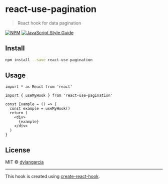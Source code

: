 # react-use-pagination

> React hook for data pagination

[![NPM](https://img.shields.io/npm/v/react-use-pagination.svg)](https://www.npmjs.com/package/react-use-pagination) [![JavaScript Style Guide](https://img.shields.io/badge/code_style-standard-brightgreen.svg)](https://standardjs.com)

## Install

```bash
npm install --save react-use-pagination
```

## Usage

```tsx
import * as React from 'react'

import { useMyHook } from 'react-use-pagination'

const Example = () => {
  const example = useMyHook()
  return (
    <div>
      {example}
    </div>
  )
}
```

## License

MIT © [dylangarcia](https://github.com/dylangarcia)

---

This hook is created using [create-react-hook](https://github.com/hermanya/create-react-hook).
